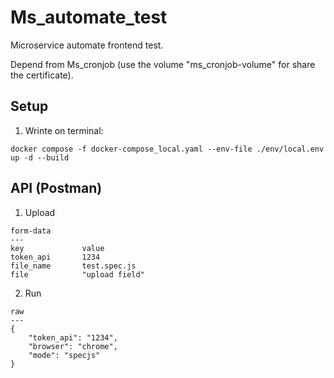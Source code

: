# Ms_automate_test

Microservice automate frontend test.

Depend from Ms_cronjob (use the volume "ms_cronjob-volume" for share the certificate).

## Setup

1. Wrinte on terminal:

```
docker compose -f docker-compose_local.yaml --env-file ./env/local.env up -d --build
```

## API (Postman)

1. Upload

```
form-data
---
key             value
token_api       1234
file_name       test.spec.js
file            "upload field"
```

2. Run

```
raw
---
{
    "token_api": "1234",
    "browser": "chrome",
    "mode": "specjs"
}
```
